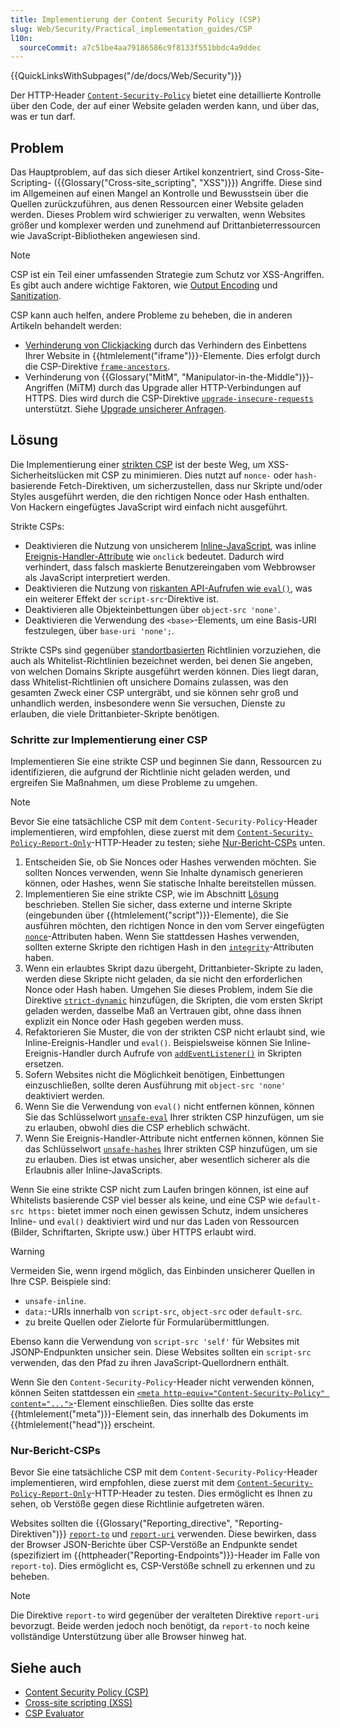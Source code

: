 ```yaml
---
title: Implementierung der Content Security Policy (CSP)
slug: Web/Security/Practical_implementation_guides/CSP
l10n:
  sourceCommit: a7c51be4aa79186586c9f8133f551bbdc4a9ddec
---
```


{{QuickLinksWithSubpages("/de/docs/Web/Security")}}

Der HTTP-Header [`Content-Security-Policy`](/de/docs/Web/HTTP/Headers/Content-Security-Policy) bietet eine detaillierte Kontrolle über den Code, der auf einer Website geladen werden kann, und über das, was er tun darf.

## Problem

Das Hauptproblem, auf das sich dieser Artikel konzentriert, sind Cross-Site-Scripting- ({{Glossary("Cross-site_scripting", "XSS")}}) Angriffe. Diese sind im Allgemeinen auf einen Mangel an Kontrolle und Bewusstsein über die Quellen zurückzuführen, aus denen Ressourcen einer Website geladen werden. Dieses Problem wird schwieriger zu verwalten, wenn Websites größer und komplexer werden und zunehmend auf Drittanbieterressourcen wie JavaScript-Bibliotheken angewiesen sind.

> [!NOTE]
> CSP ist ein Teil einer umfassenden Strategie zum Schutz vor XSS-Angriffen. Es gibt auch andere wichtige Faktoren, wie [Output Encoding](/de/docs/Web/Security/Attacks/XSS#output_encoding) und [Sanitization](/de/docs/Web/Security/Attacks/XSS#sanitization).

CSP kann auch helfen, andere Probleme zu beheben, die in anderen Artikeln behandelt werden:

- [Verhinderung von Clickjacking](/de/docs/Web/Security/Practical_implementation_guides/Clickjacking) durch das Verhindern des Einbettens Ihrer Website in {{htmlelement("iframe")}}-Elemente. Dies erfolgt durch die CSP-Direktive [`frame-ancestors`](/de/docs/Web/HTTP/Headers/Content-Security-Policy/frame-ancestors).
- Verhinderung von {{Glossary("MitM", "Manipulator-in-the-Middle")}}-Angriffen (MiTM) durch das Upgrade aller HTTP-Verbindungen auf HTTPS. Dies wird durch die CSP-Direktive [`upgrade-insecure-requests`](/de/docs/Web/HTTP/Headers/Content-Security-Policy/frame-ancestors) unterstützt. Siehe [Upgrade unsicherer Anfragen](/de/docs/Web/HTTP/CSP#upgrading_insecure_requests).

## Lösung

Die Implementierung einer [strikten CSP](/de/docs/Web/HTTP/CSP#strict_csp) ist der beste Weg, um XSS-Sicherheitslücken mit CSP zu minimieren. Dies nutzt auf `nonce-` oder `hash-` basierende Fetch-Direktiven, um sicherzustellen, dass nur Skripte und/oder Styles ausgeführt werden, die den richtigen Nonce oder Hash enthalten. Von Hackern eingefügtes JavaScript wird einfach nicht ausgeführt.

Strikte CSPs:

- Deaktivieren die Nutzung von unsicherem [Inline-JavaScript](/de/docs/Web/HTTP/CSP#inline_javascript), was inline [Ereignis-Handler-Attribute](/de/docs/Web/HTML/Attributes#event_handler_attributes) wie `onclick` bedeutet. Dadurch wird verhindert, dass falsch maskierte Benutzereingaben vom Webbrowser als JavaScript interpretiert werden.
- Deaktivieren die Nutzung von [riskanten API-Aufrufen wie `eval()`](/de/docs/Web/HTTP/CSP#eval_and_similar_apis), was ein weiterer Effekt der `script-src`-Direktive ist.
- Deaktivieren alle Objekteinbettungen über `object-src 'none'`.
- Deaktivieren die Verwendung des `<base>`-Elements, um eine Basis-URI festzulegen, über `base-uri 'none';`.

Strikte CSPs sind gegenüber [standortbasierten](/de/docs/Web/HTTP/CSP#location-based_policies) Richtlinien vorzuziehen, die auch als Whitelist-Richtlinien bezeichnet werden, bei denen Sie angeben, von welchen Domains Skripte ausgeführt werden können. Dies liegt daran, dass Whitelist-Richtlinien oft unsichere Domains zulassen, was den gesamten Zweck einer CSP untergräbt, und sie können sehr groß und unhandlich werden, insbesondere wenn Sie versuchen, Dienste zu erlauben, die viele Drittanbieter-Skripte benötigen.

### Schritte zur Implementierung einer CSP

Implementieren Sie eine strikte CSP und beginnen Sie dann, Ressourcen zu identifizieren, die aufgrund der Richtlinie nicht geladen werden, und ergreifen Sie Maßnahmen, um diese Probleme zu umgehen.

> [!NOTE]
> Bevor Sie eine tatsächliche CSP mit dem `Content-Security-Policy`-Header implementieren, wird empfohlen, diese zuerst mit dem [`Content-Security-Policy-Report-Only`](/de/docs/Web/HTTP/Headers/Content-Security-Policy-Report-Only)-HTTP-Header zu testen; siehe [Nur-Bericht-CSPs](#nur-bericht-csps) unten.

1. Entscheiden Sie, ob Sie Nonces oder Hashes verwenden möchten. Sie sollten Nonces verwenden, wenn Sie Inhalte dynamisch generieren können, oder Hashes, wenn Sie statische Inhalte bereitstellen müssen.
2. Implementieren Sie eine strikte CSP, wie im Abschnitt [Lösung](#lösung) beschrieben. Stellen Sie sicher, dass externe und interne Skripte (eingebunden über {{htmlelement("script")}}-Elemente), die Sie ausführen möchten, den richtigen Nonce in den vom Server eingefügten [`nonce`](/de/docs/Web/HTML/Element/script#nonce)-Attributen haben. Wenn Sie stattdessen Hashes verwenden, sollten externe Skripte den richtigen Hash in den [`integrity`](/de/docs/Web/HTML/Element/script#integrity)-Attributen haben.
3. Wenn ein erlaubtes Skript dazu übergeht, Drittanbieter-Skripte zu laden, werden diese Skripte nicht geladen, da sie nicht den erforderlichen Nonce oder Hash haben. Umgehen Sie dieses Problem, indem Sie die Direktive [`strict-dynamic`](/de/docs/Web/HTTP/CSP#the_strict-dynamic_keyword) hinzufügen, die Skripten, die vom ersten Skript geladen werden, dasselbe Maß an Vertrauen gibt, ohne dass ihnen explizit ein Nonce oder Hash gegeben werden muss.
4. Refaktorieren Sie Muster, die von der strikten CSP nicht erlaubt sind, wie Inline-Ereignis-Handler und `eval()`. Beispielsweise können Sie Inline-Ereignis-Handler durch Aufrufe von [`addEventListener()`](/de/docs/Web/API/EventTarget/addEventListener) in Skripten ersetzen.
5. Sofern Websites nicht die Möglichkeit benötigen, Einbettungen einzuschließen, sollte deren Ausführung mit `object-src 'none'` deaktiviert werden.
6. Wenn Sie die Verwendung von `eval()` nicht entfernen können, können Sie das Schlüsselwort [`unsafe-eval`](/de/docs/Web/HTTP/Headers/Content-Security-Policy#unsafe-eval) Ihrer strikten CSP hinzufügen, um sie zu erlauben, obwohl dies die CSP erheblich schwächt.
7. Wenn Sie Ereignis-Handler-Attribute nicht entfernen können, können Sie das Schlüsselwort [`unsafe-hashes`](/de/docs/Web/HTTP/Headers/Content-Security-Policy#unsafe-hashes) Ihrer strikten CSP hinzufügen, um sie zu erlauben. Dies ist etwas unsicher, aber wesentlich sicherer als die Erlaubnis aller Inline-JavaScripts.

Wenn Sie eine strikte CSP nicht zum Laufen bringen können, ist eine auf Whitelists basierende CSP viel besser als keine, und eine CSP wie `default-src https:` bietet immer noch einen gewissen Schutz, indem unsicheres Inline- und `eval()` deaktiviert wird und nur das Laden von Ressourcen (Bilder, Schriftarten, Skripte usw.) über HTTPS erlaubt wird.

> [!WARNING]
> Vermeiden Sie, wenn irgend möglich, das Einbinden unsicherer Quellen in Ihre CSP. Beispiele sind:
>
> - `unsafe-inline`.
> - `data:`-URIs innerhalb von `script-src`, `object-src` oder `default-src`.
> - zu breite Quellen oder Zielorte für Formularübermittlungen.
>
> Ebenso kann die Verwendung von `script-src 'self'` für Websites mit JSONP-Endpunkten unsicher sein. Diese Websites sollten ein `script-src` verwenden, das den Pfad zu ihren JavaScript-Quellordnern enthält.

Wenn Sie den `Content-Security-Policy`-Header nicht verwenden können, können Seiten stattdessen ein [`<meta http-equiv="Content-Security-Policy" content="...">`](/de/docs/Web/HTML/Element/meta#http-equiv)-Element einschließen. Dies sollte das erste {{htmlelement("meta")}}-Element sein, das innerhalb des Dokuments im {{htmlelement("head")}} erscheint.

### Nur-Bericht-CSPs

Bevor Sie eine tatsächliche CSP mit dem `Content-Security-Policy`-Header implementieren, wird empfohlen, diese zuerst mit dem [`Content-Security-Policy-Report-Only`](/de/docs/Web/HTTP/Headers/Content-Security-Policy-Report-Only)-HTTP-Header zu testen. Dies ermöglicht es Ihnen zu sehen, ob Verstöße gegen diese Richtlinie aufgetreten wären.

Websites sollten die {{Glossary("Reporting_directive", "Reporting-Direktiven")}} [`report-to`](/de/docs/Web/HTTP/Headers/Content-Security-Policy/report-to) und [`report-uri`](/de/docs/Web/HTTP/Headers/Content-Security-Policy/report-uri) verwenden. Diese bewirken, dass der Browser JSON-Berichte über CSP-Verstöße an Endpunkte sendet (spezifiziert im {{httpheader("Reporting-Endpoints")}}-Header im Falle von `report-to`). Dies ermöglicht es, CSP-Verstöße schnell zu erkennen und zu beheben.

> [!NOTE]
> Die Direktive `report-to` wird gegenüber der veralteten Direktive `report-uri` bevorzugt. Beide werden jedoch noch benötigt, da `report-to` noch keine vollständige Unterstützung über alle Browser hinweg hat.

## Siehe auch

- [Content Security Policy (CSP)](/de/docs/Web/HTTP/CSP)
- [Cross-site scripting (XSS)](/de/docs/Web/Security/Attacks/XSS)
- [CSP Evaluator](https://csp-evaluator.withgoogle.com/)
